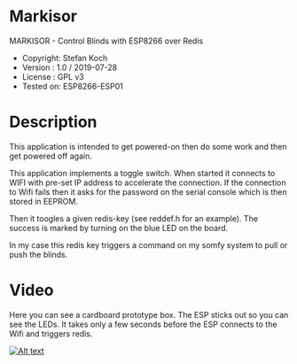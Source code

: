 # Markisor
MARKISOR - Control Blinds with ESP8266 over Redis

* Copyright: Stefan Koch
* Version  : 1.0 / 2019-07-28
* License  : GPL v3
* Tested on: ESP8266-ESP01

# Description

This application is intended to get powered-on
then do some work and then get powered off again.

This application implements a toggle switch.
When started it connects to WIFI with pre-set
IP address to accelerate the connection.
If the connection to Wifi fails then it asks for
the password on the serial console which is then
stored in EEPROM.

Then it toogles a given redis-key (see reddef.h for an example). The success is marked by turning on the blue LED on the board.

In my case this redis key triggers a command on my somfy system to pull or push the blinds.

# Video
Here you can see a cardboard prototype box. The ESP sticks out so you can see the LEDs. It takes only a few seconds before the ESP connects to the Wifi and triggers redis.

[![Alt text](https://img.youtube.com/vi/8Q8e2SZQTwA/0.jpg)](https://www.youtube.com/watch?v=8Q8e2SZQTwA)
